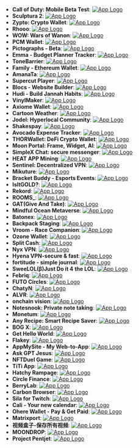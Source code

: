 - **Call of Duty: Mobile Beta Test**: [![App Logo](https://is1-ssl.mzstatic.com/image/thumb/Purple211/v4/74/cc/5c/74cc5ca0-daeb-088b-64af-56d12a6ff9c9/AppIcon-1x_U007emarketing-0-9-0-85-220-0.png/1920x1080bb-80.png)](https://testflight.apple.com/join/p2C7aFDw)
- **Sculptura 2**: [![App Logo](https://is1-ssl.mzstatic.com/image/thumb/Purple211/v4/a3/15/ef/a315efda-8be6-7bd0-ca70-edd1c6ca03e6/AppIcon-1x_U007emarketing-0-5-0-85-220-0.png/1920x1080bb-80.png)](https://testflight.apple.com/join/hFnAJdVU)
- **Zypto: Crypto Wallet**: [![App Logo](https://is1-ssl.mzstatic.com/image/thumb/Purple221/v4/2c/24/c6/2c24c619-8643-a82b-894d-eae9f9b5dbbe/AppIcon-0-0-1x_U007epad-0-85-220.png/1920x1080bb-80.png)](https://testflight.apple.com/join/BKIU3xCc)
- **Rhooo**: [![App Logo](https://is1-ssl.mzstatic.com/image/thumb/Purple221/v4/84/24/25/8424250b-cf38-a836-a655-d4ecd6b856f6/AppIcon-0-0-1x_U007ephone-0-0-85-220.png/1920x1080bb-80.png)](https://testflight.apple.com/join/mAhHEsNf)
- **WOW: Wars of Wanon**: [![App Logo](https://is1-ssl.mzstatic.com/image/thumb/Purple221/v4/77/dc/19/77dc19eb-dfee-43e9-0168-6f77859262b0/AppIcon-0-0-1x_U007emarketing-0-10-0-85-220.png/1920x1080bb-80.png)](https://testflight.apple.com/join/UZ4tYFb6)
- **PCM Wallet**: [![App Logo](https://is1-ssl.mzstatic.com/image/thumb/Purple211/v4/6b/e3/c8/6be3c8de-9310-bcba-cbed-3908e46dc013/AppIcon-0-0-1x_U007emarketing-0-7-0-85-220.png/1920x1080bb-80.png)](https://testflight.apple.com/join/H83L59j0)
- **Pictographs - Beta**: [![App Logo](https://is1-ssl.mzstatic.com/image/thumb/Purple122/v4/b2/05/cd/b205cd38-9839-7e97-8edf-511d03012208/appicon-1x_U007emarketing-0-7-0-85-220-0.png/1920x1080bb-80.png)](https://testflight.apple.com/join/rvfhXXd3)
- **Emma - Budget Planner Tracker**: [![App Logo](https://is1-ssl.mzstatic.com/image/thumb/Purple211/v4/e7/df/eb/e7dfeb4b-92ab-a51a-307a-1be2cf141e1d/AppIcon-0-0-1x_U007epad-0-10-0-0-85-220.png/1920x1080bb-80.png)](https://testflight.apple.com/join/bAUBcvcV)
- **ToneBarrier**: [![App Logo](https://is1-ssl.mzstatic.com/image/thumb/Purple126/v4/7d/78/ef/7d78ef21-5134-af55-a8ad-c158b67c6090/ToneBarrierAppIcon-1x_U007epad-0-85-220-0.png/1920x1080bb-80.png)](https://testflight.apple.com/join/LqGKPwdG)
- **Family - Ethereum Wallet**: [![App Logo](https://is1-ssl.mzstatic.com/image/thumb/Purple211/v4/44/4e/3a/444e3aa5-adf1-dff0-ac8e-8585feafdd64/AppIcon-Teal-0-1x_U007ephone-0-10-0-P3-85-220-0.png/1920x1080bb-80.png)](https://testflight.apple.com/join/oUKAfJbr)
- **AmanaTa**: [![App Logo](https://is1-ssl.mzstatic.com/image/thumb/Purple122/v4/48/5f/a2/485fa20d-c9da-f378-1ecd-0ac403db13e5/AppIcon-0-0-1x_U007emarketing-0-0-0-7-0-0-sRGB-0-0-0-GLES2_U002c0-512MB-85-220-0-0.png/1920x1080bb-80.png)](https://testflight.apple.com/join/7BbyzYKv)
- **Supercut Player**: [![App Logo](https://is1-ssl.mzstatic.com/image/thumb/Purple211/v4/ae/9a/cd/ae9acd19-f063-bfec-2df4-26c1c3e7e8cc/AppIcon.lsr/1920x1080bb-80.png)](https://testflight.apple.com/join/FINyZ9Lh)
- **Blocs - Website Builder**: [![App Logo](https://is1-ssl.mzstatic.com/image/thumb/Purple211/v4/97/e9/be/97e9be72-3d38-f7e0-df09-b07b47e1145a/AppIcon-0-0-1x_U007emarketing-0-7-0-85-220.png/1920x1080bb-80.png)](https://testflight.apple.com/join/B4bn2vEz)
- **Hudi - Build Jannah Habits**: [![App Logo](https://is1-ssl.mzstatic.com/image/thumb/Purple112/v4/18/56/f1/1856f125-3ac6-3d80-699b-ff54f9f63e74/AppIcon-1x_U007ephone-85-220.png/1920x1080bb-80.png)](https://testflight.apple.com/join/8LhGtkWd)
- **VinylMaker**: [![App Logo](https://is1-ssl.mzstatic.com/image/thumb/Purple221/v4/e2/88/68/e288680f-054b-a632-7bbc-f9b70bc343de/AppIcon-0-0-1x_U007epad-0-10-0-85-220.png/1920x1080bb-80.png)](https://testflight.apple.com/join/65rNlFcl)
- **Axiome Wallet**: [![App Logo](https://is1-ssl.mzstatic.com/image/thumb/Purple211/v4/07/84/98/0784982a-9506-d4a2-adfd-1829a02cc0bb/AppIcon-1x_U007ephone-0-85-220-0.png/1920x1080bb-80.png)](https://testflight.apple.com/join/Bjz0XZ5v)
- **Cartoon Weather**: [![App Logo](https://is1-ssl.mzstatic.com/image/thumb/Purple221/v4/f5/7a/eb/f57aebde-72a4-5a5a-b5d6-917e63cf23c3/AppIcon-0-0-1x_U007epad-0-0-0-0-0-0-85-220.png/1920x1080bb-80.png)](https://testflight.apple.com/join/hMMVQOLD)
- **Jodel: Hyperlocal Community**: [![App Logo](https://is1-ssl.mzstatic.com/image/thumb/Purple221/v4/4d/9a/6a/4d9a6af8-c752-503c-5ffb-3087edffe6da/AppIcon-0-0-1x_U007emarketing-0-5-0-85-220.png/1920x1080bb-80.png)](https://testflight.apple.com/join/ViHonhOD)
- **Shakespay**: [![App Logo](https://is1-ssl.mzstatic.com/image/thumb/Purple221/v4/7a/06/19/7a0619e7-89b7-bd00-b3b2-dfa34a8e7a9b/AppIcon-0-0-1x_U007emarketing-0-7-0-85-220.png/1920x1080bb-80.png)](https://testflight.apple.com/join/muuh0Fef)
- **Avocado Expense Tracker**: [![App Logo](https://is1-ssl.mzstatic.com/image/thumb/Purple112/v4/62/3e/a3/623ea3e0-c27f-1984-18e2-9d80aa8f302c/AppIcon-0-0-1x_U007epad-0-85-220.png/1920x1080bb-80.png)](https://testflight.apple.com/join/aW3j0Dms)
- **THORWallet: DeFi Crypto Wallet**: [![App Logo](https://is1-ssl.mzstatic.com/image/thumb/Purple221/v4/8c/09/fb/8c09fb42-0917-caef-5e23-38c15fbf46ee/AppIcon-0-0-1x_U007emarketing-0-6-0-85-220.png/1920x1080bb-80.png)](https://testflight.apple.com/join/f5LW68I8)
- **Moon Portal: Frame, Widget, AI**: [![App Logo](https://is1-ssl.mzstatic.com/image/thumb/Purple211/v4/65/e0/12/65e012be-9cb7-3b92-e7f8-6e830ac9dccc/AppIcon.lsr/1920x1080bb-80.png)](https://testflight.apple.com/join/e5tVF4Q2)
- **SimpleX Chat: secure messenger**: [![App Logo](https://is1-ssl.mzstatic.com/image/thumb/Purple221/v4/9c/93/3b/9c933b3c-ca56-0a76-371b-0ca5860e0224/AppIcon-0-0-1x_U007emarketing-0-10-0-85-220.png/1920x1080bb-80.png)](https://testflight.apple.com/join/DWuT2LQu)
- **HEAT APP Mining**: [![App Logo](https://is1-ssl.mzstatic.com/image/thumb/Purple116/v4/9b/c6/fc/9bc6fcd8-23b6-abf9-dd4a-f51717cf4fd1/AppIcon-0-0-1x_U007emarketing-0-7-0-0-85-220.png/1920x1080bb-80.png)](https://testflight.apple.com/join/5VrmUlmj)
- **Sentinel: Decentralized VPN**: [![App Logo](https://is1-ssl.mzstatic.com/image/thumb/Purple221/v4/b5/fe/c8/b5fec832-b5d9-979a-cccb-7a12e15869f7/AppIcon-0-0-1x_U007epad-0-85-220.png/1920x1080bb-80.png)](https://testflight.apple.com/join/CHRhpwKQ)
- **Mikuture**: [![App Logo](https://is1-ssl.mzstatic.com/image/thumb/Purple122/v4/d2/56/47/d2564798-ecae-ade4-5911-c3aee228fb65/AppIcon-0-0-1x_U007emarketing-0-7-0-85-220.png/1920x1080bb-80.png)](https://testflight.apple.com/join/jRN2sLGz)
- **Bracket Buddy - Esports Events**: [![App Logo](https://is1-ssl.mzstatic.com/image/thumb/Purple211/v4/a7/2d/ca/a72dca95-1b66-32a9-afb1-1cf53d1dceea/AppIcon-1x_U007emarketing-0-5-0-85-220-0.png/1920x1080bb-80.png)](https://testflight.apple.com/join/5yab6pxu)
- **IsItGOLD?**: [![App Logo](https://is1-ssl.mzstatic.com/image/thumb/Purple221/v4/83/21/13/83211382-d069-9321-189b-1d1d5e9a171b/AppIcon-0-0-1x_U007emarketing-0-7-0-85-220.png/1920x1080bb-80.png)](https://testflight.apple.com/join/MicsSOHR)
- **Rekord**: [![App Logo](https://is1-ssl.mzstatic.com/image/thumb/Purple211/v4/6d/24/52/6d24522d-e23f-272c-b13a-32a9bd1f3ed3/AppIcon-1x_U007emarketing-0-10-0-85-220.png/1920x1080bb-80.png)](https://testflight.apple.com/join/9pln2cnJ)
- **ROOMS_**: [![App Logo](https://is1-ssl.mzstatic.com/image/thumb/Purple112/v4/5e/b9/86/5eb986c9-7d14-b8b6-3aca-772e3c6b3613/AppIcon-0-0-1x_U007ephone-0-85-220.png/1920x1080bb-80.png)](https://testflight.apple.com/join/Z9Elx1Aj)
- **GAT(Give And Take)**: [![App Logo](https://is1-ssl.mzstatic.com/image/thumb/Purple126/v4/d9/47/01/d947011e-0471-2183-437d-f1818de70f8c/AppIcon-0-0-1x_U007emarketing-0-7-0-85-220.png/1920x1080bb-80.png)](https://testflight.apple.com/join/M0h8vQLr)
- **Mindful Ocean Metaverse**: [![App Logo](https://is1-ssl.mzstatic.com/image/thumb/Purple112/v4/2d/e5/64/2de56450-84c5-f54d-cdc1-109e9474f38c/AppIcon-0-0-1x_U007emarketing-0-7-0-85-220.png/1920x1080bb-80.png)](https://testflight.apple.com/join/ypNDxHmZ)
- **Batonex**: [![App Logo](https://is1-ssl.mzstatic.com/image/thumb/Purple211/v4/47/d9/2f/47d92f3a-7649-48f6-6dc3-9abec521031b/Icon-0-0-1x_U007emarketing-0-6-0-85-220.png/1920x1080bb-80.png)](https://testflight.apple.com/join/3IiGX7uy)
- **Backpack Staging**: [![App Logo](https://is1-ssl.mzstatic.com/image/thumb/Purple221/v4/25/c9/10/25c9103d-26bf-fcef-ad87-766dff6da094/AppIcon-0-0-1x_U007ephone-0-85-220.png/1920x1080bb-80.png)](https://testflight.apple.com/join/KRywqshx)
- **Vroom - Race Companion**: [![App Logo](https://is1-ssl.mzstatic.com/image/thumb/Purple211/v4/11/ca/4b/11ca4b59-e3d7-55e0-65fb-b4423b2deb94/AppIcon.lsr/1920x1080bb-80.png)](https://testflight.apple.com/join/s6QStrog)
- **Ozone Wallet**: [![App Logo](https://is1-ssl.mzstatic.com/image/thumb/Purple221/v4/93/76/08/93760813-067e-38c1-4e54-fb240971edbb/AppIcon-0-0-1x_U007emarketing-0-10-0-85-220.png/1920x1080bb-80.png)](https://testflight.apple.com/join/VGs5hfKX)
- **Split Cash**: [![App Logo](https://is1-ssl.mzstatic.com/image/thumb/Purple211/v4/3c/c2/e1/3cc2e121-4c18-bc13-ef7f-caf98cd8da48/AppIcon-0-0-1x_U007ephone-0-85-220.png/1920x1080bb-80.png)](https://testflight.apple.com/join/cWq3sfD6)
- **Nyx VPN**: [![App Logo](https://is1-ssl.mzstatic.com/image/thumb/Purple211/v4/bf/12/3a/bf123a7c-3d6f-23f9-75a5-cb679987c352/AppIcon-0-0-1x_U007emarketing-0-7-0-0-85-220.png/1920x1080bb-80.png)](https://testflight.apple.com/join/2aE0bm76)
- **Hyena VPN-secure & fast**: [![App Logo](https://is1-ssl.mzstatic.com/image/thumb/Purple221/v4/46/fb/26/46fb2690-fa1a-1893-eb2c-28f1d3dca841/AppIcon-0-0-1x_U007ephone-0-10-0-0-85-220.png/1920x1080bb-80.png)](https://testflight.apple.com/join/zRvqNj4y)
- **fortitude - simple journal**: [![App Logo](https://is1-ssl.mzstatic.com/image/thumb/Purple221/v4/3e/9e/88/3e9e881b-e813-7b88-236b-8f6dc4d23edf/AppIcon-0-0-1x_U007epad-0-85-220.png/1920x1080bb-80.png)](https://testflight.apple.com/join/IO9jqeaB)
- **SweeLOL(β)Just Do it 4 the LOL**: [![App Logo](https://is1-ssl.mzstatic.com/image/thumb/Purple221/v4/22/1c/9a/221c9af0-ac1d-cf19-365c-170fe451f64c/AppIcon-1x_U007emarketing-0-7-0-85-220.png/1920x1080bb-80.png)](https://testflight.apple.com/join/FT9n1ncG)
- **Febriq**: [![App Logo](https://is1-ssl.mzstatic.com/image/thumb/Purple211/v4/e7/13/bd/e713bd4c-6a84-bba2-8085-bb33f7bdfae6/AppIcon-0-0-1x_U007emarketing-0-7-0-0-85-220.png/1920x1080bb-80.png)](https://testflight.apple.com/join/K5bloOXm)
- **FUTO Circles**: [![App Logo](https://is1-ssl.mzstatic.com/image/thumb/Purple221/v4/0e/bb/66/0ebb6655-e987-447d-9fdf-a8b5cc8c0b5d/AppIcon-0-0-1x_U007epad-0-85-220.png/1920x1080bb-80.png)](https://testflight.apple.com/join/S2UzoBaG)
- **ChatyN**: [![App Logo](https://is1-ssl.mzstatic.com/image/thumb/Purple221/v4/e6/2a/e1/e62ae11e-73da-2386-ca7c-573400107148/AppIcon-0-0-1x_U007ephone-0-10-0-85-220.png/1920x1080bb-80.png)](https://testflight.apple.com/join/O1KUa1m3)
- **ALVR**: [![App Logo](https://is1-ssl.mzstatic.com/image/thumb/Purple221/v4/97/d9/1a/97d91a60-348d-6481-e6ea-56ca885b5f35/AppIcon.lsr/1920x1080bb-80.png)](https://testflight.apple.com/join/YoK2nuX6)
- **onchain vision**: [![App Logo](https://is1-ssl.mzstatic.com/image/thumb/Purple221/v4/ad/e5/5e/ade55e2f-a48c-ca6a-62a8-82e3fd853bad/AppIcon.lsr/1920x1080bb-80.png)](https://testflight.apple.com/join/HinmLjRA)
- **Notesnook: Private note taking**: [![App Logo](https://is1-ssl.mzstatic.com/image/thumb/Purple221/v4/32/0a/b5/320ab590-660a-5fec-73e6-6e6d132a6983/AppIcon-0-1x_U007emarketing-0-7-0-0-85-220-0.png/1920x1080bb-80.png)](https://testflight.apple.com/join/tYrz0XXl)
- **Monetum**: [![App Logo](https://is1-ssl.mzstatic.com/image/thumb/Purple221/v4/fe/27/89/fe2789d1-a761-07ed-d04b-80381d074c50/AppIcon-0-0-1x_U007emarketing-0-0-0-7-0-0-sRGB-0-0-0-GLES2_U002c0-512MB-85-220-0-0.png/1920x1080bb-80.png)](https://testflight.apple.com/join/Av9ileb2)
- **Any Recipe: Smart Recipe Saver**: [![App Logo](https://is1-ssl.mzstatic.com/image/thumb/Purple221/v4/be/5b/fb/be5bfb5a-7470-a901-87d2-9deee841a0bd/AppIcon-0-0-1x_U007epad-0-85-220.png/1920x1080bb-80.png)](https://testflight.apple.com/join/eedsEgLh)
- **BOG X**: [![App Logo](https://is1-ssl.mzstatic.com/image/thumb/Purple122/v4/b2/84/81/b28481bd-fdc0-91f6-bbde-5d0d1628b916/AppIcon-0-0-1x_U007emarketing-0-0-0-7-0-0-sRGB-0-0-0-GLES2_U002c0-512MB-85-220-0-0.png/1920x1080bb-80.png)](https://testflight.apple.com/join/r7gWXcHK)
- **Get Hello World**: [![App Logo](https://is1-ssl.mzstatic.com/image/thumb/Purple221/v4/8c/2f/a7/8c2fa783-defd-dddd-1d4c-12e852455237/AppIcon-0-0-1x_U007epad-0-85-220.png/1920x1080bb-80.png)](https://testflight.apple.com/join/oRFmpWfV)
- **Flakey**: [![App Logo](https://is1-ssl.mzstatic.com/image/thumb/Purple221/v4/4c/8c/9a/4c8c9ae2-859e-68f3-d462-f5354ff14191/AppIcon-0-0-1x_U007emarketing-0-7-0-85-220.png/1920x1080bb-80.png)](https://testflight.apple.com/join/TGOVnAxT)
- **AppMySite - My Web-to-App**: [![App Logo](https://is1-ssl.mzstatic.com/image/thumb/Purple122/v4/58/52/30/585230db-208a-d99b-eb9f-d60931f54435/AppIcon-0-0-1x_U007emarketing-0-0-0-7-0-0-sRGB-0-0-0-GLES2_U002c0-512MB-85-220-0-0.png/1920x1080bb-80.png)](https://testflight.apple.com/join/1cvKgAXc)
- **Ask GPT Jesus**: [![App Logo](https://is1-ssl.mzstatic.com/image/thumb/Purple122/v4/f3/e9/c5/f3e9c581-464e-2d02-9bd3-5aa5e81b924f/AppIcon-0-0-1x_U007emarketing-0-7-0-85-220.png/1920x1080bb-80.png)](https://testflight.apple.com/join/qX0RYRDT)
- **NFTDuel Game**: [![App Logo](https://is1-ssl.mzstatic.com/image/thumb/Purple221/v4/71/81/79/718179c2-7bf8-1057-01a5-ad7b0c351f9e/AppIcon-0-0-1x_U007emarketing-0-7-0-85-220.png/1920x1080bb-80.png)](https://testflight.apple.com/join/xEyjKgoy)
- **TiTi App**: [![App Logo](https://is1-ssl.mzstatic.com/image/thumb/Purple122/v4/64/67/60/6467601b-2a38-d3ce-1fec-70f29326445b/AppIcon-1x_U007emarketing-0-7-0-0-85-220-0.png/1920x1080bb-80.png)](https://testflight.apple.com/join/NeXUqMRv)
- **Hatchy Rampage**: [![App Logo](https://is1-ssl.mzstatic.com/image/thumb/Purple112/v4/31/fb/1d/31fb1d6a-fad6-0e5a-e8f2-080d204f5528/AppIcon-0-0-1x_U007emarketing-0-7-0-85-220.png/1920x1080bb-80.png)](https://testflight.apple.com/join/FPHPdI0s)
- **Circle Finance**: [![App Logo](https://is1-ssl.mzstatic.com/image/thumb/Purple221/v4/c2/88/ff/c288ffad-447f-008d-e51d-8973c20d0f08/AppIcon-0-0-1x_U007ephone-0-85-220.png/1920x1080bb-80.png)](https://testflight.apple.com/join/t9LweeB5)
- **BerryLab**: [![App Logo](https://is1-ssl.mzstatic.com/image/thumb/Purple221/v4/a2/1d/5c/a21d5cc1-f9ca-59b4-b5c1-9b780f9a27bb/AppIcon-0-0-1x_U007emarketing-0-7-0-85-220.png/1920x1080bb-80.png)](https://testflight.apple.com/join/bqbgDzME)
- **Carbon Browser**: [![App Logo](https://is1-ssl.mzstatic.com/image/thumb/Purple211/v4/19/aa/ce/19aaceac-277c-f1e6-b5d3-baf57b1bad7b/AppIcon_Carbon-0-0-1x_U007emarketing-0-7-0-0-85-220.png/1920x1080bb-80.png)](https://testflight.apple.com/join/Nd0sc84V)
- **Sila for Twitch**: [![App Logo](https://is1-ssl.mzstatic.com/image/thumb/Purple211/v4/5c/e2/ce/5ce2ce98-861a-4ccd-0e66-bdae8c767396/AppIcon.lsr/1920x1080bb-80.png)](https://testflight.apple.com/join/tvPhZZ8w)
- **Cali - Your new calendar**: [![App Logo](https://is1-ssl.mzstatic.com/image/thumb/Purple221/v4/bf/bc/64/bfbc644f-5221-c5c9-98bc-5a7e6e04b66b/AppIcon-0-0-1x_U007epad-0-85-220.png/1920x1080bb-80.png)](https://testflight.apple.com/join/yKXoESUD)
- **Ohere Wallet - Pay & Get Paid**: [![App Logo](https://is1-ssl.mzstatic.com/image/thumb/Purple122/v4/b3/3d/10/b33d10e7-d1ea-787d-05ef-7a9e45aa6009/AppIcon-0-1x_U007emarketing-0-7-0-85-220.png/1920x1080bb-80.png)](https://testflight.apple.com/join/jsf7ZPVr)
- **Matrixport**: [![App Logo](https://is1-ssl.mzstatic.com/image/thumb/Purple221/v4/43/80/1f/43801ff2-5051-9deb-681b-f917e109caf4/AppIcon-TF-0-0-1x_U007ephone-0-0-sRGB-85-220.png/1920x1080bb-80.png)](https://testflight.apple.com/join/s5rARDvM)
- **视频盒子-保存所有视频**: [![App Logo](https://is1-ssl.mzstatic.com/image/thumb/Purple211/v4/32/fd/a7/32fda730-250d-4695-56ce-5e7aef453107/AppIcon-0-0-1x_U007emarketing-0-7-0-85-220.png/1920x1080bb-80.png)](https://testflight.apple.com/join/vXHvog2R)
- **MOONDROP**: [![App Logo](https://is1-ssl.mzstatic.com/image/thumb/Purple112/v4/60/80/89/6080891f-0d6d-878f-be86-2bcfe2cc91cc/AppIcon-0-0-1x_U007emarketing-0-7-0-85-220.png/1920x1080bb-80.png)](https://testflight.apple.com/join/jih3rTIP)
- **Project Pentjet**: [![App Logo](https://is1-ssl.mzstatic.com/image/thumb/Purple221/v4/58/15/0b/58150b1a-677d-2a68-9063-7bd106480d7f/AppIcon-0-0-1x_U007emarketing-0-0-0-7-0-0-sRGB-0-0-0-GLES2_U002c0-512MB-85-220-0-0.png/1920x1080bb-80.png)](https://testflight.apple.com/join/YOm3zrcG)
